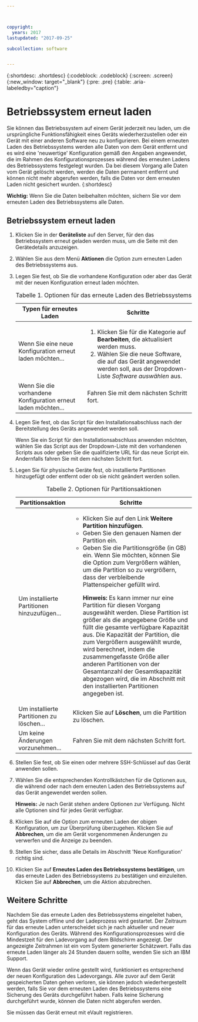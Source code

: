 ```yaml
---



copyright:
  years: 2017
lastupdated: "2017-09-25"

subcollection: software


---
```


{:shortdesc: .shortdesc}
{:codeblock: .codeblock}
{:screen: .screen}
{:new_window: target="_blank"}
{:pre: .pre}
{:table: .aria-labeledby="caption"}

#  Betriebssystem erneut laden
Sie können das Betriebssystem auf einem Gerät jederzeit neu laden, um die ursprüngliche Funktionsfähigkeit eines Geräts wiederherzustellen oder ein Gerät mit einer anderen Software neu zu konfigurieren. Bei einem erneuten Laden des Betriebssystems werden alle Daten von dem Gerät entfernt und es wird eine 'neuwertige' Konfiguration gemäß den Angaben angewendet, die im Rahmen des Konfigurationsprozesses während des erneuten Ladens des Betriebssystems festgelegt wurden. Da bei diesem Vorgang alle Daten vom Gerät gelöscht werden, werden die Daten permanent entfernt und können nicht mehr abgerufen werden, falls die Daten vor dem erneuten Laden nicht gesichert wurden.
{:shortdesc}

**Wichtig:** Wenn Sie die Daten beibehalten möchten, sichern Sie vor dem erneuten Laden des Betriebssystems alle Daten.

## Betriebssystem erneut laden
1. Klicken Sie in der **Geräteliste** auf den Server, für den das Betriebssystem erneut geladen werden muss, um die Seite mit den Gerätedetails anzuzeigen.
2. Wählen Sie aus dem Menü **Aktionen** die Option zum erneuten Laden des Betriebssystems aus.
3. Legen Sie fest, ob Sie die vorhandene Konfiguration oder aber das Gerät mit der neuen Konfiguration erneut laden möchten.

   <table>
   <CAPTION>Tabelle 1. Optionen für das erneute Laden des Betriebssystems</CAPTION>
   <THEAD>
   <TR>
   <th>Typen für erneutes Laden</th>
   <th>Schritte</th>
   </TR>
   </THEAD>
   <TBODY>
   <tr>
   <td>Wenn Sie eine neue Konfiguration erneut laden möchten...</td>
   <td>
   <ol>
   <li>Klicken Sie für die Kategorie auf <b>Bearbeiten</b>, die aktualisiert werden muss.</li>
   <li>Wählen Sie die neue Software, die auf das Gerät angewendet werden soll, aus der Dropdown-Liste <i>Software auswählen</i> aus.</li>
   </ol>
   </td>
   </tr>
   <tr>
   <td>Wenn Sie die vorhandene Konfiguration erneut laden möchten...</td>
   <td>Fahren Sie mit dem nächsten Schritt fort.</td>
   </tr>
   </TBODY>
   </table>

4. Legen Sie fest, ob das Script für den Installationsabschluss nach der Bereitstellung des Geräts angewendet werden soll.

   Wenn Sie ein Script für den Installationsabschluss anwenden möchten, wählen Sie das Script aus der Dropdown-Liste mit den vorhandenen Scripts aus oder geben Sie die qualifizierte URL für das neue Script ein. Andernfalls fahren Sie mit dem nächsten Schritt fort.

5. Legen Sie für physische Geräte fest, ob installierte Partitionen hinzugefügt oder entfernt oder ob sie nicht geändert werden sollen.
   
   <table>
   <CAPTION>Tabelle 2. Optionen für Partitionsaktionen</CAPTION>
   <THEAD>
   <TR>
   <th>Partitionsaktion</th>
   <th>Schritte</th>
   </TR>
   </THEAD>
   <TBODY>
   <tr>
   <td>Um installierte Partitionen hinzuzufügen...</td>
   <td>
   <ul>
   <li>Klicken Sie auf den Link <b>Weitere Partition hinzufügen</b>.</li>
   <li>Geben Sie den genauen Namen der Partition ein.</li>
   <li>Geben Sie die Partitionsgröße (in GB) ein. Wenn Sie möchten, können Sie die Option zum Vergrößern wählen, um die Partition so zu vergrößern, dass der verbleibende Plattenspeicher gefüllt wird.
   <p><b>Hinweis:</b> Es kann immer nur eine Partition für diesen Vorgang ausgewählt werden. Diese Partition ist größer als die angegebene Größe und füllt die gesamte verfügbare Kapazität aus. Die Kapazität der Partition, die zum Vergrößern ausgewählt wurde, wird berechnet, indem die zusammengefasste Größe aller anderen Partitionen von der Gesamtanzahl der Gesamtkapazität abgezogen wird, die im Abschnitt mit den installierten Partitionen angegeben ist.</p>
   </li>
   </ul>
   </td>
   </tr>
   <tr>
   <td>Um installierte Partitionen zu löschen...</td>
   <td>Klicken Sie auf <b>Löschen</b>, um die Partition zu löschen.</td>
   </tr>
   <tr>
   <td>Um keine Änderungen vorzunehmen...</td>
   <td>Fahren Sie mit dem nächsten Schritt fort.</td>
   </tr>
   </TBODY>
   </table>
    
6. Stellen Sie fest, ob Sie einen oder mehrere SSH-Schlüssel auf das Gerät anwenden sollen.

7. Wählen Sie die entsprechenden Kontrollkästchen für die Optionen aus, die während oder nach dem erneuten Laden des Betriebssystems auf das Gerät angewendet werden sollen.

   **Hinweis:** Je nach Gerät stehen andere Optionen zur Verfügung. Nicht alle Optionen sind für jedes Gerät verfügbar.

8. Klicken Sie auf die Option zum erneuten Laden der obigen Konfiguration, um zur Überprüfung überzugehen. Klicken Sie auf **Abbrechen**, um die am Gerät vorgenommenen Änderungen zu verwerfen und die Anzeige zu beenden.

9. Stellen Sie sicher, dass alle Details im Abschnitt 'Neue Konfiguration' richtig sind.  

10. Klicken Sie auf **Erneutes Laden des Betriebssystems bestätigen**, um das erneute Laden des Betriebssystems zu bestätigen und einzuleiten. Klicken Sie auf **Abbrechen**, um die Aktion abzubrechen.

## Weitere Schritte
Nachdem Sie das erneute Laden des Betriebssystems eingeleitet haben, geht das System offline und der Ladeprozess wird gestartet.
Der Zeitraum für das erneute Laden unterscheidet sich je nach aktueller und neuer Konfiguration des Geräts.
Während des Konfigurationsprozesses wird die Mindestzeit für den Ladevorgang auf dem Bildschirm angezeigt.
Der angezeigte Zeitrahmen ist ein vom System generierter Schätzwert. Falls das erneute Laden länger als 24 Stunden dauern sollte, wenden Sie sich an IBM Support.

Wenn das Gerät wieder online gestellt wird, funktioniert es entsprechend der neuen Konfiguration des Ladevorgangs. Alle zuvor auf dem Gerät gespeicherten Daten gehen verloren, sie können jedoch wiederhergestellt werden, falls Sie vor dem erneuten Laden des Betriebssystems eine Sicherung des Geräts durchgeführt haben. Falls keine Sicherung durchgeführt wurde, können die Daten nicht abgerufen werden.
 
Sie müssen das Gerät erneut mit eVault registrieren. <!--using the folliwng link: ![External link icon](../icons/launch-glyph.svg "External link icon")](https://knowledgelayer.softlayer.com/procedure/how-do-i-re-register-evault){: new_window}.-->
